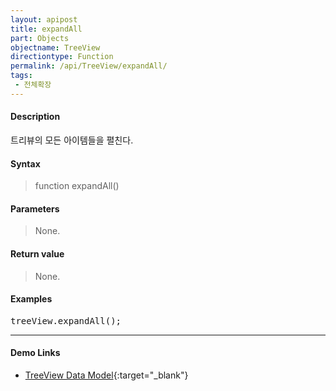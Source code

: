 ```yaml
---
layout: apipost
title: expandAll
part: Objects
objectname: TreeView
directiontype: Function
permalink: /api/TreeView/expandAll/
tags:
 - 전체확장
---
```



#### Description

 트리뷰의 모든 아이템들을 펼친다.  

#### Syntax

> function expandAll()  

#### Parameters

> None.

#### Return value

> None.  

#### Examples 

<pre class="prettyprint">
treeView.expandAll();
</pre>

---

#### Demo Links

* [TreeView Data Model](http://demo.realgrid.net/Demo/TreeDataModel){:target="_blank"}    
